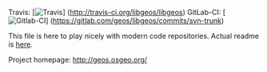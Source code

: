 Travis:
 [![Travis](https://secure.travis-ci.org/libgeos/libgeos.png)]
 (http://travis-ci.org/libgeos/libgeos)
GitLab-CI:
 [![Gitlab-CI](https://gitlab.com/geos/libgeos/badges/svn-trunk/build.svg)]
 (https://gitlab.com/geos/libgeos/commits/svn-trunk)

This file is here to play nicely with modern code repositories.
Actual readme is [here](README).

Project homepage: http://geos.osgeo.org/
